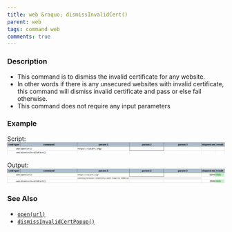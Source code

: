 ```yaml
---
title: web &raquo; dismissInvalidCert()
parent: web
tags: command web
comments: true
---
```


### Description

- This command is to dismiss the invalid certificate for any website.
- In other words if there is any unsecured websites with invalid certificate, this command will dismiss invalid certificate and pass or else fail otherwise.
- This command does not require any input parameters

### Example

Script:<br/>
![](image/dismissInvalidCert_01.png)

Output:<br/>
![](image/dismissInvalidCert_02.png)

### See Also

- [`open(url)`](open(url))
- [`dismissInvalidCertPopup()`](dismissInvalidCertPopup())